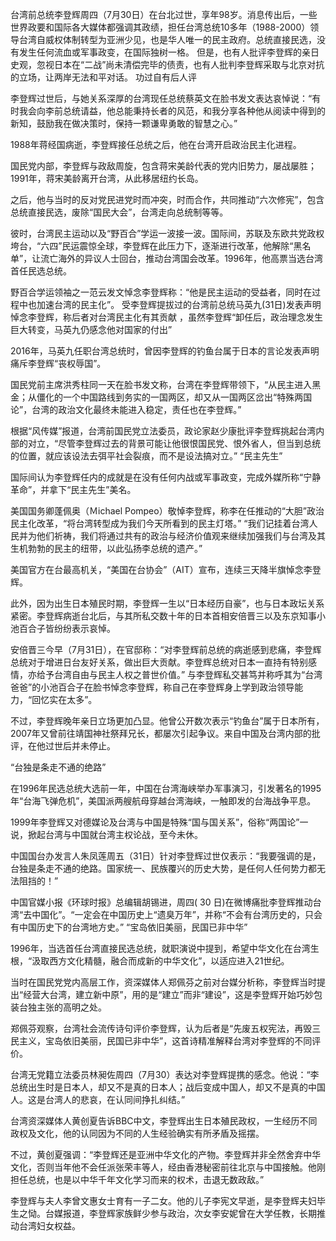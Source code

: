 

台湾前总统李登辉周四（7月30日）在台北过世，享年98岁。消息传出后，一些世界政要和国际各大媒体都强调其政绩，担任台湾总统10多年（1988-2000）领导台湾自威权体制转型为亚洲少见，也是华人唯一的民主政府。总统直接民选，没有发生任何流血或军事政变，在国际独树一格。 但是，也有人批评李登辉的亲日史观，忽视日本在“二战”尚未清偿完毕的债责，也有人批判李登辉采取与北京对抗的立场，让两岸无法和平对话。 功过自有后人评

李登辉过世后，与她关系深厚的台湾现任总统蔡英文在脸书发文表达哀悼说：“有时我会向李前总统请益，他总能秉持长者的风范，和我分享各种他从阅读中得到的新知，鼓励我在做决策时，保持一颗谦卑勇敢的智慧之心。”

1988年蒋经国病逝，李登辉接任总统之后，他在台湾开启政治民主化进程。

国民党内部，李登辉与政敌周旋，包含蒋宋美龄代表的党内旧势力，屡战屡胜； 1991年，蒋宋美龄离开台湾，从此移居纽约长岛。

之后，他与当时的反对党民进党时而冲突，时而合作，共同推动“六次修宪”，包含总统直接民选，废除“国民大会”，台湾走向总统制等等。

彼时，台湾民主运动以及“野百合”学运一波接一波。国际间，苏联及东欧共党政权垮台，“六四”民运震惊全球，李登辉在此压力下，逐渐进行改革，他解除“黑名单”，让流亡海外的异议人士回台，推动台湾国会改革。1996年，他高票当选台湾首任民选总统。

野百合学运领袖之一范云发文悼念李登辉称：“他是民主运动的受益者，同时在过程中也加速台湾的民主化”。 受李登辉提拔过的台湾前总统马英九(31日)发表声明悼念李登辉，称后者对台湾民主化有其贡献 ，虽然李登辉“卸任后，政治理念发生巨大转变，马英九仍感念他对国家的付出”

2016年，马英九任职台湾总统时，曾因李登辉的钓鱼台属于日本的言论发表声明痛斥李登辉“丧权辱国”。

国民党前主席洪秀柱同一天在脸书发文称，台湾在李登辉带领下，“从民主进入黑金；从僵化的一个中国路线到务实的一国两区，却又从一国两区岔出“特殊两国论”，台湾的政治文化最终未能进入稳定，责任也在李登辉。”

根据“风传媒”报道，台湾前国民党立法委员，政论家赵少康批评李登辉挑起台湾内部的对立，“尽管李登辉过去的背景可能让他很恨国民党、恨外省人，但当到总统的位置，就应该设法去弭平社会裂痕，而不是设法搞对立。” “民主先生”

国际间认为李登辉任内的成就是在没有任何内战或军事政变，完成外媒所称“宁静革命”，并拿下“民主先生”美名。

美国国务卿蓬佩奥（Ｍichael Pompeo）敬悼李登辉，称李在任推动的“大胆”政治民主化改革，“将台湾转型成为我们今天所看到的民主灯塔。” “我们记挂着台湾人民并为他们祈祷，我们将通过共有的政治与经济价值观来继续加强我们与台湾及其生机勃勃的民主的纽带，以此弘扬李总统的遗产。”

美国官方在台最高机关，“美国在台协会”（AIT）宣布，连续三天降半旗悼念李登辉。

此外，因为出生日本殖民时期，李登辉一生以“日本经历自豪”，也与日本政坛关系紧密。李登辉病逝台北后，与其所私交数十年的日本首相安倍晋三以及东京知事小池百合子皆纷纷表示哀悼。

安倍晋三今早（7月31日），在官邸称：“对李登辉前总统的病逝感到悲痛，李登辉总统对于增进日台友好关系，做出巨大贡献。李登辉总统对日本一直持有特别感情，亦给予台湾自由与民主人权之普世价值。” 与李登辉私交甚笃并称呼其为“台湾爸爸”的小池百合子在脸书悼念李登辉，称自己在李登辉身上学到政治领导能力，“回忆实在太多”。

不过，李登辉晚年亲日立场更加凸显。他曾公开数次表示“钓鱼台”属于日本所有，2007年又曾前往靖国神社祭拜兄长，都屡次引起争议。来自中国及台湾内部的批评，在他过世后并未停止。

“台独是条走不通的绝路”

在1996年民选总统大选前一年，中国在台湾海峡举办军事演习，引发著名的1995年“台海飞弹危机”，美国派两艘航母穿越台湾海峡，一触即发的台海战争平息。

1999年李登辉又对德媒论及台湾与中国是特殊“国与国关系”，俗称“两国论”一说，掀起台湾与中国就台湾主权论战，至今未休。

中国国台办发言人朱凤莲周五（31日）针对李登辉过世仅表示：“我要强调的是，台独是条走不通的绝路。国家统一、民族覆兴的历史大势，是任何人任何势力都无法阻挡的！”

中国官媒小报《环球时报》总编辑胡锡进，周四( 30 日)在微博痛批李登辉推动台湾“去中国化”。“一定会在中国历史上“遗臭万年”，并称“不会有台湾历史的，只会有中国历史下的台湾地方史。” “宝岛依旧美丽，民国已非中华”

1996年，当选首任台湾直接民选总统，就职演说中提到，希望中华文化在台湾生根，“汲取西方文化精髓，融合而成新的中华文化”，以适应进入21世纪。

当时在国民党党内高层工作，资深媒体人郑佩芬之前对台媒分析称，李登辉当时提出“经营大台湾，建立新中原”，用的是“建立”而非“建设”，这是李登辉开始巧妙包装台独主张的高明之处。

郑佩芬观察，台湾社会流传诗句评价李登辉，认为后者是“先废五权宪法，再毁三民主义，宝岛依旧美丽，民国已非中华”，这首诗精准解释台湾对李登辉的不同评价。

台湾无党籍立法委员林昶佐周四（7月30）表达对李登辉提携的感念。他说：“李总统出生时是日本人，却又不是真的日本人；战后变成中国人，却又不是真的中国人。这是台湾人的悲哀，在认同间挣扎纠结。”

台湾资深媒体人黄创夏告诉BBC中文，李登辉出生日本殖民政权，一生经历不同政权及文化，他的认同因为不同的人生经验确实有所矛盾及摇摆。

不过，黄创夏强调：“李登辉还是亚洲中华文化的产物。李登辉并非全然舍弃中华文化，否则当年他不会任派张荣丰等人，经由香港秘密前往北京与中国接触。他刚担任总统，也是以中华千年文化学习而来的权术，击退无数政敌。”

李登辉与夫人李曾文惠女士育有一子二女。他的儿子李宪文早逝，是李登辉夫妇毕生之恸。台媒报道，李登辉家族鲜少参与政治，次女李安妮曾在大学任教，长期推动台湾妇女权益。 
